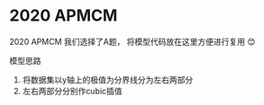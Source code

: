 # 2020 APMCM
2020 APMCM 我们选择了A题， 将模型代码放在这里方便进行复用 :blush:

模型思路
1. 将数据集以y轴上的极值为分界线分为左右两部分
2. 左右两部分分别作cubic插值